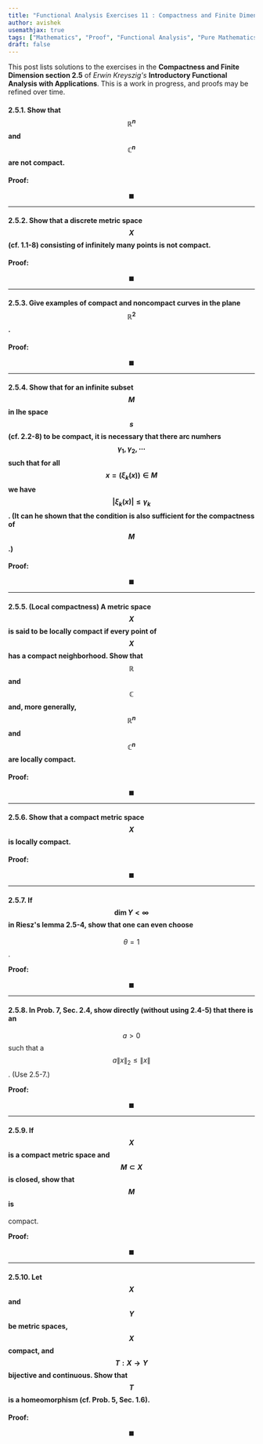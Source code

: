 ```yaml
---
title: "Functional Analysis Exercises 11 : Compactness and Finite Dimension"
author: avishek
usemathjax: true
tags: ["Mathematics", "Proof", "Functional Analysis", "Pure Mathematics", "Kreyszig"]
draft: false
---
```


This post lists solutions to the exercises in the **Compactness and Finite Dimension section 2.5** of *Erwin Kreyszig's* **Introductory Functional Analysis with Applications**. This is a work in progress, and proofs may be refined over time.


#### 2.5.1. Show that $$\mathbb{R}^n$$ and $$\mathbb{C}^n$$ are not compact.

**Proof:**

$$\blacksquare$$

---

#### 2.5.2. Show that a discrete metric space $$X$$ (cf. 1.1-8) consisting of infinitely many points is not compact.

**Proof:**

$$\blacksquare$$

---

#### 2.5.3. Give examples of compact and noncompact curves in the plane $$\mathbb{R}^2$$.

**Proof:**

$$\blacksquare$$

---

#### 2.5.4.  Show that for an infinite subset $$M$$ in Ihe space $$s$$ (cf. 2.2-8) to be compact, it is necessary that there arc numhers $$\gamma_1, \gamma_2, \cdots$$ such that for all $$x=(\xi_k(x)) \in M$$ we have $$\vert \xi_k(x) \vert \leq \gamma_k$$. (It can he shown that the condition is also sufficient for the compactness of $$M$$.)

**Proof:**

$$\blacksquare$$

---

#### 2.5.5.  (Local compactness) A metric space $$X$$ is said to be locally compact if every point of $$X$$ has a compact neighborhood. Show that $$\mathbb{R}$$ and $$\mathbb{C}$$ and, more generally, $$\mathbb{R}^n$$ and $$\mathbb{C}^n$$ are locally compact.

**Proof:**

$$\blacksquare$$

---

#### 2.5.6. Show that a compact metric space $$X$$ is locally compact.

**Proof:**

$$\blacksquare$$

---

#### 2.5.7. If $$\dim Y < \infty$$ in Riesz's lemma 2.5-4, show that one can even choose
$$\theta = 1$$.

**Proof:**


$$\blacksquare$$

---

#### 2.5.8. In Prob. 7, Sec. 2.4, show directly (without using 2.4-5) that there is an
$$a > 0$$ such that a $$a {\|x\|}_2 \leq \|x\|$$. (Use 2.5-7.)

**Proof:**


$$\blacksquare$$

---

#### 2.5.9. If $$X$$ is a compact metric space and $$M \subset X$$ is closed, show that $$M$$ is
compact.

**Proof:**

$$\blacksquare$$

---

#### 2.5.10. Let $$X$$ and $$Y$$ be metric spaces, $$X$$ compact, and $$T: X \rightarrow Y$$ bijective and continuous. Show that $$T$$ is a homeomorphism (cf. Prob. 5, Sec. 1.6).

**Proof:**

$$\blacksquare$$

